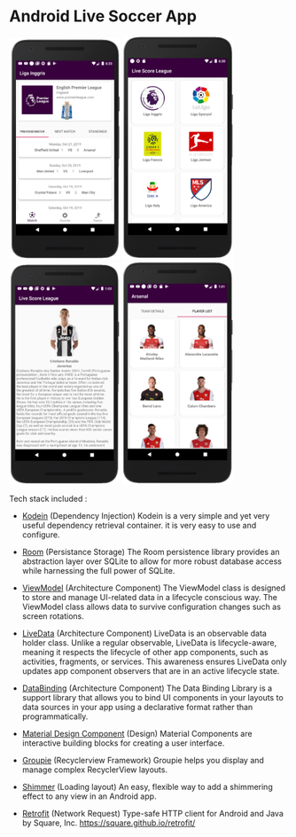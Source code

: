 # Android Live Soccer App

<img src="misc/Screenshot_1.png" width="200"> <img src="misc/Screenshot_6.png" width="200">
<img src="misc/Screenshot_2.png" width="200"> <img src="misc/Screenshot_3.png" width="200">


Tech stack included :
- [Kodein](https://github.com/Kodein-Framework/Kodein-DI) (Dependency Injection)
    Kodein is a very simple and yet very useful dependency retrieval container. it is very easy to use and configure.

- [Room](https://developer.android.com/topic/libraries/architecture/room) (Persistance Storage)
    The Room persistence library provides an abstraction layer over SQLite to allow for more robust database access while harnessing the full power of SQLite.

- [ViewModel](https://developer.android.com/topic/libraries/architecture/viewmodel) (Architecture Component)
    The ViewModel class is designed to store and manage UI-related data in a lifecycle conscious way. The ViewModel class allows data to survive configuration changes such as screen rotations.

- [LiveData](https://developer.android.com/topic/libraries/architecture/livedata) (Architecture Component)
    LiveData is an observable data holder class. Unlike a regular observable, LiveData is lifecycle-aware, meaning it respects the lifecycle of other app components, such as activities, fragments, or services. This awareness ensures LiveData only updates app component observers that are in an active lifecycle state.

- [DataBinding](https://developer.android.com/topic/libraries/data-binding/) (Architecture Component)
    The Data Binding Library is a support library that allows you to bind UI components in your layouts to data sources in your app using a declarative format rather than programmatically.

- [Material Design Component](https://material.io/components/) (Design)
    Material Components are interactive building blocks for creating a user interface.

- [Groupie](https://github.com/lisawray/groupie) (Recyclerview Framework)
    Groupie helps you display and manage complex RecyclerView layouts.

- [Shimmer](https://github.com/facebook/shimmer-android) (Loading layout)
    An easy, flexible way to add a shimmering effect to any view in an Android app.

- [Retrofit](https://github.com/square/retrofit) (Network Request)
    Type-safe HTTP client for Android and Java by Square, Inc. https://square.github.io/retrofit/



